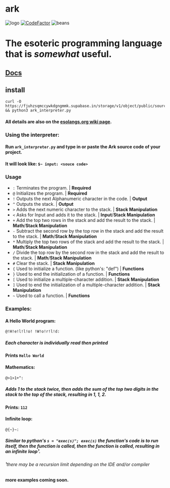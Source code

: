 #  ark
![logo](https://esolangs.org/w/images/c/c9/Ark_logo.png)
[![CodeFactor](https://www.codefactor.io/repository/github/spargle/ark/badge)](https://www.codefactor.io/repository/github/spargle/ark)
![beans](https://img.shields.io/badge/beans-yes-tomato)
# The esoteric programming language that is *somewhat* useful.
## [Docs](https://github.com/spargle/ark/blob/main/.github/docs.md)
## install
```
curl -O https://fjuhzsqmccywkdgngmmk.supabase.in/storage/v1/object/public/source/ark_interpreter.py && python3 ark_interpreter.py
```
#### All details are also on the [esolangs.org wiki page](https://esolangs.org/wiki/ark).
### Using the interpreter:
#### Run `ark_interpreter.py` and type in or paste the Ark source code of your project.
#### It will look like: `$~ input: <souce code>`
### Usage
- `:` Terminates the program. | **Required**
- `@` Initializes the program. | **Required**
- `!`  Outputs the next Alphanumeric character in the code. | **Output**
- `^`  Outputs the stack. | **Output**
- `>`  Adds the next numeric character to the stack. | **Stack Manipulation**
- `<`  Asks for Input and adds it to the stack. | **Input**/**Stack Manipulation**
- `+`  Add the top two rows in the stack and add the result to the stack. | **Math**/**Stack Manipulation**
- `-`  Subtract the second row by the top row in the stack and add the result to the stack. | **Math**/**Stack Manipulation**
- `*`  Multiply the top two rows of the stack and add the result to the stack. | **Math**/**Stack Manipulation**
- `/`  Divide the top row by the second row in the stack and add the result to the stack. | **Math**/**Stack Manipulation**
- `#`  Clear the stack. | **Stack Manipulation**
- `{` Used to initialize a function. (like python's: "def") | **Functions**
- `}` Used to end the initialization of a function. | **Functions** 
- `[` Used to initialize a multiple-character addition. | **Stack Manipulation**
- `]` Used to end the initialization of a multiple-character addition. | **Stack Manipulation**
- `~` Used to call a function. | **Functions**
### Examples:
#### A Hello World program:
`@!H!e!l!l!o! !W!o!r!l!d:`
##### Each character is individually read then printed
#### Prints `Hello World`
#### Mathematics:
`@>1>1+^:`
##### Adds 1 to the stack twice, then adds the sum of the top two digits in the stack to the top of the stack, resulting in 1, 1, 2.
#### Prints: `112`
#### Infinite loop:
`@{~}~:`
##### Similar to python's `s = "exec(s)"; exec(s)` the function's code is to run itself, then the function is called, then the function is called, resulting in an infinite loop¹.
###### ¹there may be a recursion limit depending on the IDE and/or compiler
#### more examples coming soon.

